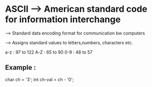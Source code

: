 
# ASCII --> American standard code for information interchange

--> Standard data encoding format for communication bw computers

--> Assigns standard values to letters,numbers, characters etc.

a-z : 97 to 122
A-Z : 65 to 90
0-9 : 48 to 57

## Example :

char ch = '3';
int ch-val = ch - '0';
